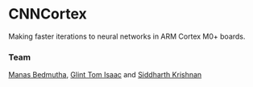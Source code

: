 # CNNCortex

Making faster iterations to neural networks in ARM Cortex M0+ boards.

### Team
[Manas Bedmutha](www.github.com/manasbedmutha98), [Glint Tom Isaac](www.github.com/GlintIITGn) and [Siddharth Krishnan](www.github.com/pyrocoder)
